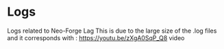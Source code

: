 # Logs
Logs related to Neo-Forge Lag
This is due to the large size of the .log files
and it corresponds with : https://youtu.be/zXgA0SqP_Q8 video
